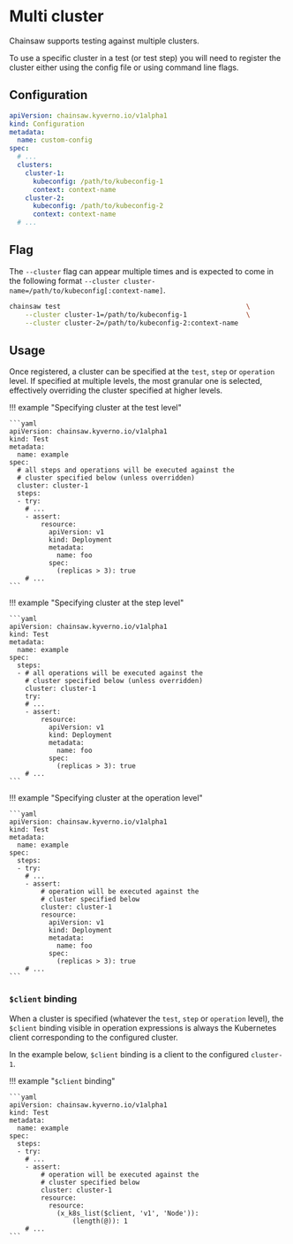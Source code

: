 # Multi cluster

Chainsaw supports testing against multiple clusters.

To use a specific cluster in a test (or test step) you will need to register the cluster either using the config file or using command line flags.

## Configuration

```yaml
apiVersion: chainsaw.kyverno.io/v1alpha1
kind: Configuration
metadata:
  name: custom-config
spec:
  # ...
  clusters:
    cluster-1:
      kubeconfig: /path/to/kubeconfig-1
      context: context-name
    cluster-2:
      kubeconfig: /path/to/kubeconfig-2
      context: context-name
  # ...
```

## Flag

The `--cluster` flag can appear multiple times and is expected to come in the following format `--cluster cluster-name=/path/to/kubeconfig[:context-name]`.

```bash
chainsaw test                                               \
    --cluster cluster-1=/path/to/kubeconfig-1               \
    --cluster cluster-2=/path/to/kubeconfig-2:context-name
```

## Usage

Once registered, a cluster can be specified at the `test`, `step` or `operation` level.
If specified at multiple levels, the most granular one is selected, effectively overriding the cluster specified at higher levels.

!!! example "Specifying cluster at the test level"

    ```yaml
    apiVersion: chainsaw.kyverno.io/v1alpha1
    kind: Test
    metadata:
      name: example
    spec:
      # all steps and operations will be executed against the
      # cluster specified below (unless overridden)
      cluster: cluster-1
      steps:
      - try:
        # ...
        - assert:
            resource:
              apiVersion: v1
              kind: Deployment
              metadata:
                name: foo
              spec:
                (replicas > 3): true
        # ...
    ```

!!! example "Specifying cluster at the step level"

    ```yaml
    apiVersion: chainsaw.kyverno.io/v1alpha1
    kind: Test
    metadata:
      name: example
    spec:
      steps:
      - # all operations will be executed against the
        # cluster specified below (unless overridden)
        cluster: cluster-1
        try:
        # ...
        - assert:
            resource:
              apiVersion: v1
              kind: Deployment
              metadata:
                name: foo
              spec:
                (replicas > 3): true
        # ...
    ```

!!! example "Specifying cluster at the operation level"

    ```yaml
    apiVersion: chainsaw.kyverno.io/v1alpha1
    kind: Test
    metadata:
      name: example
    spec:
      steps:
      - try:
        # ...
        - assert:
            # operation will be executed against the
            # cluster specified below
            cluster: cluster-1
            resource:
              apiVersion: v1
              kind: Deployment
              metadata:
                name: foo
              spec:
                (replicas > 3): true
        # ...
    ```

### `$client` binding

When a cluster is specified (whatever the `test`, `step` or `operation` level), the `$client` binding visible in operation expressions is always the Kubernetes client corresponding to the configured cluster.

In the example below, `$client` binding is a client to the configured `cluster-1`.

!!! example "`$client` binding"

    ```yaml
    apiVersion: chainsaw.kyverno.io/v1alpha1
    kind: Test
    metadata:
      name: example
    spec:
      steps:
      - try:
        # ...
        - assert:
            # operation will be executed against the
            # cluster specified below
            cluster: cluster-1
            resource:
              resource:
                (x_k8s_list($client, 'v1', 'Node')):
                    (length(@)): 1
        # ...
    ```
